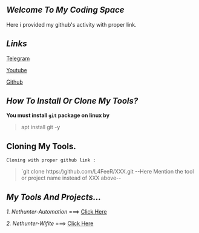 ## ***Welcome To My Coding Space***

Here i provided my github's activity with proper link.

## ***Links***


[Telegram](https://t.me/kali_nethunter_android)

[Youtube](https://youtube.com/channel/UCOB6x1Bn0dpBk0ZOHcARKYQ)

[Github](https://github.com/L4FeeR)

## ***How To Install Or Clone My Tools?***

**You must install `git` package on linux by**
>    apt install git -y

## **Cloning My Tools.**

    Cloning with proper github link :
> `git clone https:/)github.com/L4FeeR/XXX.git
     --Here Mention the tool or project name instead of XXX above--

## ***My Tools And Projects...***

 *1. Nethunter-Automation* ===> [Click Here](https://github.com/L4FeeR/Nethunter-Automation)

 *2. Nethunter-Wifite*     ===> [Click Here](https://github.com/L4FeeR/NH-Wifite)
